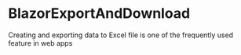 # BlazorExportAndDownload
Creating and exporting data to Excel file is one of the frequently used feature in web apps
